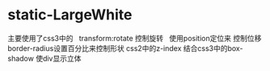 # static-LargeWhite
主要使用了css3中的
    transform:rotate  控制旋转
    使用position定位来 控制位移
    border-radius设置百分比来控制形状
css2中的z-index 结合css3中的box-shadow 使div显示立体
 
